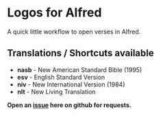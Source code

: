 # Logos for Alfred

A quick little workflow to open verses in Alfred.

## Translations / Shortcuts available

- **nasb** - New American Standard Bible (1995)
- **esv** - English Standard Version
- **niv** - New International Version (1984)
- **nlt** - New Living Translation

**Open an [issue](https://github.com/vmitchell85/logos-alfred-workflow/issues) here on github for requests.**
